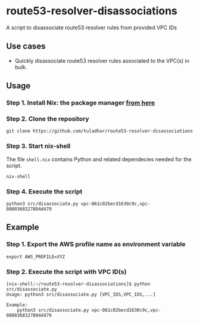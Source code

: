 # route53-resolver-disassociations
A script to disassociate route53 resolver rules from provided VPC IDs

## Use cases
- Quickly disassociate route53 resolver rules associated to the VPC(s) in bulk.

## Usage

### Step 1. Install Nix: the package manager [from here](https://nixos.org/download.html#download-nix)

### Step 2. Clone the repository
```
git clone https://github.com/tuladhar/route53-resolver-disassociations
```

### Step 3. Start nix-shell

The file `shell.nix` contains Python and related dependecies needed for the script.
```
nix-shell
```

### Step 4. Execute the script
```
python3 src/disassociate.py vpc-061c02becd1630c9c,vpc-0880368327804d479
```

## Example

### Step 1. Export the AWS profile name as environment variable
```
export AWS_PROFILE=XYZ
```

### Step 2. Execute the script with VPC ID(s)
```
[nix-shell:~/route53-resolver-disassociations]$ python src/disassociate.py
Usage: python3 src/disassociate.py [VPC_IDS,VPC_IDS,...]

Example:
    python3 src/disassociate.py vpc-061c02becd1630c9c,vpc-0880368327804d479
```
